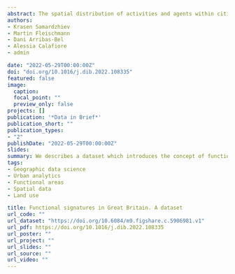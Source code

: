 ```yaml
---
abstract: The spatial distribution of activities and agents within cities, conceptualised as an urban function, profoundly affects how different areas are perceived and lived. This dataset introduces the concept of functional signatures - contiguous areas of a similar urban function delineated based on enclosed tessellation cells (ETC) - and applies it to the area of Great Britain. ETCs are granular spatial units, which capture function based on interpolations from open data inputs stretching from remote sensing to land use, census and points of interest data. The spatial extent of each signature type is defined by grouping ETCs using cluster analysis, based on similarity between their functional profiles, inferred by the data linked to each cell. This approach results in a dataset that reflects urban function as a composite of aspects, rather than a singular use, and is built up from granular spatial units. Furthermore, the underlying data are sourced from available open data products, which together with a method and code fully available, yields a fully reproducible pipeline and makes our dataset and open data product.
authors:
- Krasen Samardzhiev
- Martin Fleischmann
- Dani Arribas-Bel
- Alessia Calafiore
- admin

date: "2022-05-29T00:00:00Z"
doi: "doi.org/10.1016/j.dib.2022.108335"
featured: false
image:
  caption: 
  focal_point: ""
  preview_only: false
projects: []
publication: '*Data in Brief*'
publication_short: ""
publication_types:
- "2"
publishDate: "2022-05-29T00:00:00Z"
slides: 
summary: We describes a dataset which introduces the concept of functional signatures - contiguous areas of a similar urban function delineated based on enclosed tessellation cells (ETC) - and applies it to the area of Great Britain
tags:
- Geographic data science
- Urban analytics
- Functional areas
- Spatial data
- Land use

title: Functional signatures in Great Britain. A dataset
url_code: ""
url_dataset: "https://doi.org/10.6084/m9.figshare.c.5906981.v1"
url_pdf: https://doi.org/10.1016/j.dib.2022.108335
url_poster: ""
url_project: ""
url_slides: ""
url_source: ""
url_video: ""
---
```

